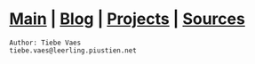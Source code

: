 # [Main](index.md)  |  [Blog](blognav.md)  | [Projects](projectnav.md) | [Sources](sources.md)

    Author: Tiebe Vaes
    tiebe.vaes@leerling.piustien.net